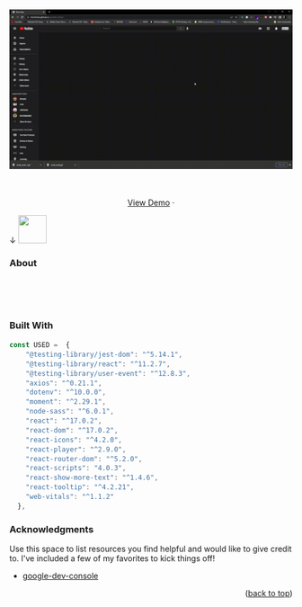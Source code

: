 

</br>
</br>
</br>
</br>

<div id="top"></div>
<!--
*** Thanks for checking out the Best-README-Template. If you have a suggestion
*** that would make this better, please fork the repo and create a pull request
*** or simply open an issue with the tag "enhancement".
*** Don't forget to give the project a star!
*** Thanks again! Now go create something AMAZING! :D
-->



<!-- PROJECT SHIELDS -->
<!--
*** I'm using markdown "reference style" links for readability.
*** Reference links are enclosed in brackets [ ] instead of parentheses ( ).
*** See the bottom of this document for the declaration of the reference variables
*** for contributors-url, forks-url, etc. This is an optional, concise syntax you may use.
*** https://www.markdownguide.org/basic-syntax/#reference-style-links
-->
<!-- [![Contributors][contributors-shield]][contributors-url]
[![Forks][forks-shield]][forks-url]
[![Stargazers][stars-shield]][stars-url]
[![Issues][issues-shield]][issues-url]
[![MIT License][license-shield]][license-url]
[![LinkedIn][linkedin-shield]][linkedin-url] -->

![](public/youtube.gif) 



<br />
<div align="center">


 
   <br />
    <a href="https://chochinize.github.io/youtube-clone">View Demo</a>
    ·
  
   </p>
</div>




&#8595;
<img src='https://i.pinimg.com/originals/5a/65/dc/5a65dcc4e4a067fc85e1c85a3d8809d0.gif' width='50' height='50'/>
   
### About
</br>
</br>
</br>
 

 



<!-- USAGE EXAMPLES -->

### Built With

```js
const USED =  {
    "@testing-library/jest-dom": "^5.14.1",
    "@testing-library/react": "^11.2.7",
    "@testing-library/user-event": "^12.8.3",
    "axios": "^0.21.1",
    "dotenv": "^10.0.0",
    "moment": "^2.29.1",
    "node-sass": "^6.0.1",
    "react": "^17.0.2",
    "react-dom": "^17.0.2",
    "react-icons": "^4.2.0",
    "react-player": "^2.9.0",
    "react-router-dom": "^5.2.0",
    "react-scripts": "4.0.3",
    "react-show-more-text": "^1.4.6",
    "react-tooltip": "^4.2.21",
    "web-vitals": "^1.1.2"
  },
``` 
<!-- ROADMAP -->
















<!-- CONTACT -->




<!-- ACKNOWLEDGMENTS -->
### Acknowledgments

Use this space to list resources you find helpful and would like to give credit to. I've included a few of my favorites to kick things off!

* [google-dev-console](https://console.cloud.google.com/apis/dashboard)


<p align="right">(<a href="#top">back to top</a>)</p>
